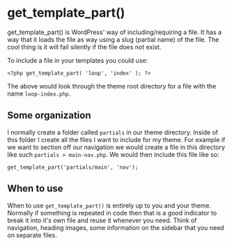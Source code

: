 # get\_template\_part()

get_template_part() is WordPress' way of including/requiring a file. It has a way that it loads the file as way using a slug (partial name) of the file. The cool thing is it will fail silently if the file does not exist.

To include a file in your templates you could use:

```
<?php get_template_part( 'loop', 'index' ); ?>
```

The above would look through the theme root directory for a file with the name `loop-index.php`.

## Some organization

I normally create a folder called `partials` in our theme directory. Inside of this folder I create all the files I want to include for my theme. For example if we want to section off our navigation we would create a file in this directory like such `partials > main-nav.php`. We would then include this file like so:

```
get_template_part('partials/main', 'nav');
```
## When to use

When to use `get_template_part()` is entirely up to you and your theme. Normally if something is repeated in code then that is a good indicator to break it into it's own file and reuse it whenever you need. Think of navigation, heading images, some information on the sidebar that you need on separate files.